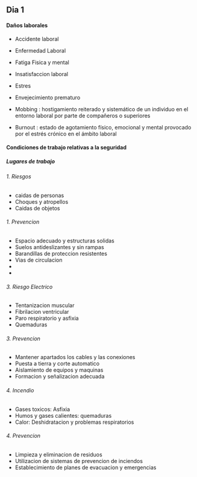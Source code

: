 ## Dia 1 ##

#### Daños laborales

- Accidente laboral

- Enfermedad Laboral

- Fatiga Fisica y mental 

- Insatisfaccion laboral

- Estres

- Envejecimiento prematuro

- Mobbing : hostigamiento reiterado y sistemático de un individuo en el entorno laboral por parte de compañeros o superiores

- Burnout : estado de agotamiento físico, emocional y mental provocado por el estrés crónico en el ámbito laboral

#### Condiciones de trabajo relativas a la seguridad

##### Lugares de trabajo
###### 1. Riesgos

- caidas de personas
- Choques y atropellos
- Caidas de objetos

###### 1. Prevencion

- Espacio adecuado y estructuras solidas
- Suelos antideslizantes y sin rampas
- Barandillas de proteccion resistentes
- Vias de circulacion
- 
- 




 ###### 3. Riesgo Electrico

- Tentanizacion muscular
- Fibrilacion ventricular
- Paro respiratorio y asfixia 
- Quemaduras

###### 3. Prevencion
- Mantener apartados los cables y las conexiones
- Puesta a tierra y corte automatico
- Aislamiento de equipos y maquinas
- Formacion y señalizacion adecuada




###### 4. Incendio

- Gases toxicos: Asfixia
- Humos y gases calientes: quemaduras
- Calor: Deshidratacion y problemas respiratorios

###### 4. Prevencion

- Limpieza y eliminacion de residuos
- Utilizacion de sistemas de prevencion de inciendos
- Establecimiento de planes de evacuacion y emergencias


 
